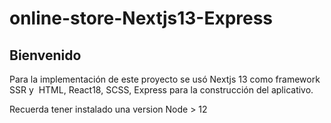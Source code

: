 # online-store-Nextjs13-Express

## Bienvenido

Para la implementación de este proyecto se usó Nextjs 13 como framework SSR y  HTML, React18, SCSS, Express para la construcción del aplicativo.

Recuerda tener instalado una version Node > 12
